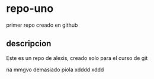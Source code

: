 # repo-uno
primer repo creado en github

## descripcion
Este es un repo de alexis, creado solo para el curso de git

na mmgvo demasiado piola xdddd xddd
